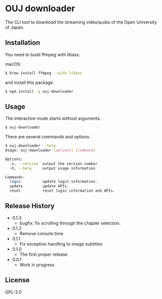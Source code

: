 # OUJ downloader
The CLI tool to download the streaming video/audio of the Open University of Japan.


## Installation
You need to build ffmpeg with libass.

macOS:

```bash
$ brew install ffmpeg --with-libass
```

and install this package.
```bash
$ npm install -g ouj-downloader
```

## Usage
The interactive mode starts without arguments.
```bash
$ ouj-downloader
```
There are several commands and options.
```bash
$ ouj-downloader --help
Usage: ouj-downloader [options] [command]

Options:
  -v, --version  output the version number
  -h, --help     output usage information

Commands:
  login          update login information.
  update         update APIs.
  reset          reset login information and APIs.
```

## Release History
- 0.1.3
  - bugfix: fix scrolling through the chapter selection.
- 0.1.2
  - Remove console.time
- 0.1.1
  - Fix exception handling to image subtitles
- 0.1.0
  - The first proper release
- 0.0.1
  - Work in progress

## License
GPL-3.0